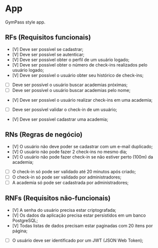 # App

GymPass style app.

## RFs (Requisitos funcionais)

- [V] Deve ser possível se cadastrar;
- [V] Deve ser possível se autenticar;
- [V] Deve ser possível obter o perfil de um usuário logado;
- [V] Deve ser possível obter o número de check-ins realizados pelo usuário logado;
- [V] Deve ser possível o usuário obter seu histórico de check-ins;
- [ ] Deve ser possível o usuário buscar academias próximas;
- [ ] Deve ser possível o usuário buscar academias pelo nome;
- [V] Deve ser possível o usuário realizar check-ins em uma academia;
- [ ] Deve ser possível validar o check-in de um usuário;
- [V] Deve ser possível cadastrar uma academia;

## RNs (Regras de negócio)

- [V] O usuário não deve poder se cadastrar com um e-mail duplicado;
- [V] O usuário não pode fazer 2 check-ins no mesmo dia;
- [V] O usuário não pode fazer check-in se não estiver perto (100m) da academia;
- [ ] O check-in só pode ser validado até 20 minutos após criado;
- [ ] O check-in só pode ser validado por administradores;
- [ ] A academia só pode ser cadastrada por administradores;

## RNFs (Requisitos não-funcionais)

- [V] A senha do usuário precisa estar criptografada;
- [V] Os dados da aplicação precisa estar persistidos em um banco PostgreSQL;
- [V] Todas listas de dados precisam estar paginadas com 20 itens por página;
- [ ] O usuário deve ser identificado por um JWT (JSON Web Token);
